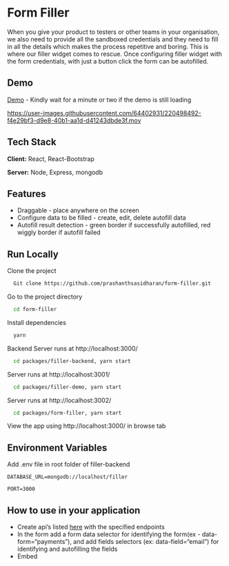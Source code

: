 
# Form Filler

When you give your product to testers or other teams in your organisation, we also need to provide all the sandboxed credentials and they need to fill in all the details which makes the process repetitive and boring. This is where our filler widget comes to rescue. Once configuring filler widget with the form credentials, with just a button click the form can be autofilled.




## Demo

[Demo](https://form-filler-backend.onrender.com/) - Kindly wait for a minute or two if the demo is still loading


https://user-images.githubusercontent.com/64402931/220498492-f4e29bf3-d9e8-40b1-aa1d-d41243dbde3f.mov



## Tech Stack

**Client:** React, React-Bootstrap

**Server:** Node, Express, mongodb


## Features

 - Draggable - place anywhere on the screen
 - Configure data to be filled - create, edit, delete autofill data
 - Autofill result detection - green border if successfully autofilled, red wiggly border if autofill failed


## Run Locally

Clone the project

```bash
  Git clone https://github.com/prashanthsasidharan/form-filler.git
```

Go to the project directory

```bash
  cd form-filler
```

Install dependencies

```bash
  yarn
```

Backend Server runs at http://localhost:3000/

```bash
  cd packages/filler-backend, yarn start
```

Server runs at http://localhost:3001/

```bash
  cd packages/filler-demo, yarn start
```

Server runs at http://localhost:3002/

```bash
  cd packages/form-filler, yarn start
```

View the app using http://localhost:3000/ in browse tab


## Environment Variables

Add .env file in root folder of filler-backend

`DATABASE_URL=mongodb://localhost/filler`

`PORT=3000`

## How to use in your application

- Create api’s listed [here](https://github.com/prashanthsasidharan/form-filler/tree/main/packages/filler-backend) with the specified endpoints
- In the form add a form data selector for identifying the form(ex - data-form=“payments”), and add fields selectors  (ex: data-field=“email”) for identifying and autofilling the fields
- Embed **<script src=“https://embeddable-form-filler.netlify.app/bundle.min.js” can-edit=“true”>** in your app
- Configure credentials that needs to be autofilled by clicking the edit option on the filler
- Once successfully configuring autofill data, you can remove`can-edit` attribute in script to prevent others from editing or configuring it.


## Contributing

Contributions are always welcome!


## 🔗 Links
[![portfolio](https://img.shields.io/badge/my_portfolio-000?style=for-the-badge&logo=ko-fi&logoColor=white)](https://katherineoelsner.com/)
[![linkedin](https://img.shields.io/badge/linkedin-0A66C2?style=for-the-badge&logo=linkedin&logoColor=white)](https://www.linkedin.com/in/prashanth-sasidharan-7a32301a8/)
[![devto](https://img.shields.io/badge/dev.to-0A0A0A?style=for-the-badge&logo=devdotto&logoColor=white)](https://dev.to/prashan81992916)

## Badges

[![MIT License](https://img.shields.io/badge/License-MIT-green.svg)](https://choosealicense.com/licenses/mit/)

## License

[MIT](https://choosealicense.com/licenses/mit/)


